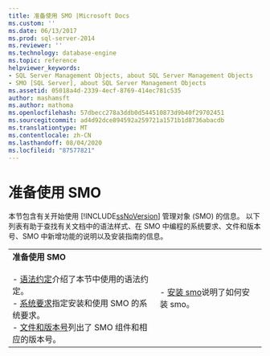 ```yaml
---
title: 准备使用 SMO |Microsoft Docs
ms.custom: ''
ms.date: 06/13/2017
ms.prod: sql-server-2014
ms.reviewer: ''
ms.technology: database-engine
ms.topic: reference
helpviewer_keywords:
- SQL Server Management Objects, about SQL Server Management Objects
- SMO [SQL Server], about SQL Server Management Objects
ms.assetid: 05018a4d-2339-4ecf-8769-414ec781c535
author: mashamsft
ms.author: mathoma
ms.openlocfilehash: 57dbecc278a3ddb0d544510873d9b40f29702451
ms.sourcegitcommit: ad4d92dce894592a259721a1571b1d8736abacdb
ms.translationtype: MT
ms.contentlocale: zh-CN
ms.lasthandoff: 08/04/2020
ms.locfileid: "87577821"
---
```

# <a name="preparing-to-use-smo"></a>准备使用 SMO
  本节包含有关开始使用 [!INCLUDE[ssNoVersion](../../includes/ssnoversion-md.md)] 管理对象 (SMO) 的信息。 以下列表有助于查找有关文档中的语法样式、在 SMO 中编程的系统要求、文件和版本号、SMO 中新增功能的说明以及安装指南的信息。  
  
|||  
|-|-|  
|**准备使用 SMO**<br /><br /> -   [语法约定](../../relational-databases/server-management-objects-smo/smo-syntax-conventions.md)介绍了本节中使用的语法约定。<br />-   [系统要求](../../../2014/database-engine/dev-guide/system-requirements.md)指定安装和使用 SMO 的系统要求。<br />-   [文件和版本号](../../relational-databases/server-management-objects-smo/files-and-version-numbers.md)列出了 SMO 组件和相应的版本号。|-   [安装 smo](../../relational-databases/server-management-objects-smo/installing-smo.md)说明了如何安装 smo。|  
  
  
